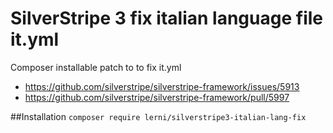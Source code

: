 # SilverStripe 3 fix italian language file it.yml
Composer installable patch to to fix it.yml
- https://github.com/silverstripe/silverstripe-framework/issues/5913
- https://github.com/silverstripe/silverstripe-framework/pull/5997

##Installation
`composer require lerni/silverstripe3-italian-lang-fix`